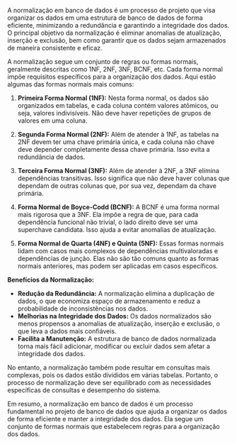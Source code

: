 A normalização em banco de dados é um processo de projeto que visa organizar os dados em uma estrutura de banco de dados de forma eficiente, minimizando a redundância e garantindo a integridade dos dados. O principal objetivo da normalização é eliminar anomalias de atualização, inserção e exclusão, bem como garantir que os dados sejam armazenados de maneira consistente e eficaz.

A normalização segue um conjunto de regras ou formas normais, geralmente descritas como 1NF, 2NF, 3NF, BCNF, etc. Cada forma normal impõe requisitos específicos para a organização dos dados. Aqui estão algumas das formas normais mais comuns:

1. **Primeira Forma Normal (1NF):** Nesta forma normal, os dados são organizados em tabelas, e cada coluna contém valores atômicos, ou seja, valores indivisíveis. Não deve haver repetições de grupos de valores em uma coluna.

2. **Segunda Forma Normal (2NF):** Além de atender à 1NF, as tabelas na 2NF devem ter uma chave primária única, e cada coluna não chave deve depender completamente dessa chave primária. Isso evita a redundância de dados.

3. **Terceira Forma Normal (3NF):** Além de atender à 2NF, a 3NF elimina dependências transitivas. Isso significa que não deve haver colunas que dependam de outras colunas que, por sua vez, dependam da chave primária.

4. **Forma Normal de Boyce-Codd (BCNF):** A BCNF é uma forma normal mais rigorosa que a 3NF. Ela impõe a regra de que, para cada dependência funcional não trivial, o lado direito deve ser uma superchave candidata. Isso ajuda a evitar anomalias de atualização.

5. **Forma Normal de Quarta (4NF) e Quinta (5NF):** Essas formas normais lidam com casos mais complexos de dependências multivaloradas e dependências de junção. Elas não são tão comuns quanto as formas normais anteriores, mas podem ser aplicadas em casos específicos.

**Benefícios da Normalização:**
- **Redução da Redundância:** A normalização elimina a duplicação de dados, o que economiza espaço de armazenamento e reduz a probabilidade de inconsistências nos dados.
- **Melhorias na Integridade dos Dados:** Os dados normalizados são menos propensos a anomalias de atualização, inserção e exclusão, o que leva a dados mais confiáveis.
- **Facilita a Manutenção:** A estrutura de banco de dados normalizada torna mais fácil adicionar, modificar ou excluir dados sem afetar a integridade dos dados.

No entanto, a normalização também pode resultar em consultas mais complexas, pois os dados estão divididos em várias tabelas. Portanto, o processo de normalização deve ser equilibrado com as necessidades específicas de consultas e desempenho do sistema.

Em resumo, a normalização em banco de dados é um processo fundamental no projeto de banco de dados que ajuda a organizar os dados de forma eficiente e manter a integridade dos dados. Ela segue um conjunto de formas normais que estabelecem regras para a organização dos dados.